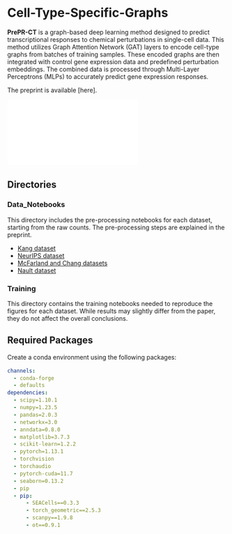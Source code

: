 # Cell-Type-Specific-Graphs

**PrePR-CT** is a graph-based deep learning method designed to predict transcriptional responses to chemical perturbations in single-cell data. This method utilizes Graph Attention Network (GAT) layers to encode cell-type graphs from batches of training samples. These encoded graphs are then integrated with control gene expression data and predefined perturbation embeddings. The combined data is processed through Multi-Layer Perceptrons (MLPs) to accurately predict gene expression responses.

The preprint is available [here].

![Graphical Abstract](schematic_fig1.pdf)


## Directories

### Data_Notebooks
This directory includes the pre-processing notebooks for each dataset, starting from the raw counts. The pre-processing steps are explained in the preprint.
* [Kang dataset](https://www.ncbi.nlm.nih.gov/geo/query/acc.cgi?acc=GSE96583)
* [NeurIPS dataset](https://www.kaggle.com/competitions/open-problems-single-cell-perturbations)
* [McFarland and Chang datasets](http://projects.sanderlab.org/scperturb/datavzrd/scPerturb_vzrd_v1/dataset_info/index_1.html)
* [Nault dataset](https://github.com/BhattacharyaLab/scVIDR/tree/main)


### Training
This directory contains the training notebooks needed to reproduce the figures for each dataset. While results may slightly differ from the paper, they do not affect the overall conclusions.


## Required Packages

Create a conda environment using the following packages:
```yaml
channels:
  - conda-forge
  - defaults
dependencies:
  - scipy=1.10.1
  - numpy=1.23.5
  - pandas=2.0.3
  - networkx=3.0
  - anndata=0.8.0
  - matplotlib=3.7.3
  - scikit-learn=1.2.2
  - pytorch=1.13.1
  - torchvision
  - torchaudio
  - pytorch-cuda=11.7
  - seaborn=0.13.2
  - pip
  - pip:
      - SEACells==0.3.3
      - torch_geometric==2.5.3
      - scanpy==1.9.8
      - ot==0.9.1
